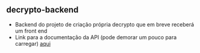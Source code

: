 ## decrypto-backend
* Backend do projeto de criação própria decrypto que em breve receberá um front end
* Link para a documentação da API (pode demorar um pouco para carregar) [aqui](https://the-encryptor.herokuapp.com/swagger-ui.html#/)

